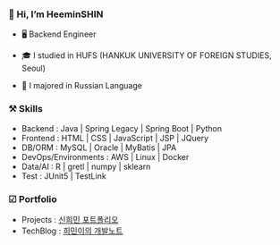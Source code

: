 ### 👋 Hi, I’m HeeminSHIN
* 🖥️ Backend Engineer

* 🎓 I studied in HUFS (HANKUK UNIVERSITY OF FOREIGN STUDIES, Seoul) 

* 📃 I majored in Russian Language 


### ⚒️ Skills
* Backend : Java | Spring Legacy | Spring Boot | Python 
* Frontend : HTML | CSS | JavaScript | JSP | JQuery
* DB/ORM : MySQL | Oracle | MyBatis | JPA 
* DevOps/Environments : AWS | Linux | Docker 
* Data/AI : R | gretl | numpy | sklearn
* Test : JUnit5 | TestLink

### ☑ Portfolio
* Projects : [신희민 포트폴리오](https://github.com/Vida0822/portfolio?tab=readme-ov-file#%EC%8B%A0%ED%9D%AC%EB%AF%BC-%ED%8F%AC%ED%8A%B8%ED%8F%B4%EB%A6%AC%EC%98%A4)
* TechBlog : [희민이의 개발노트](https://vida0822.github.io/categories/)
